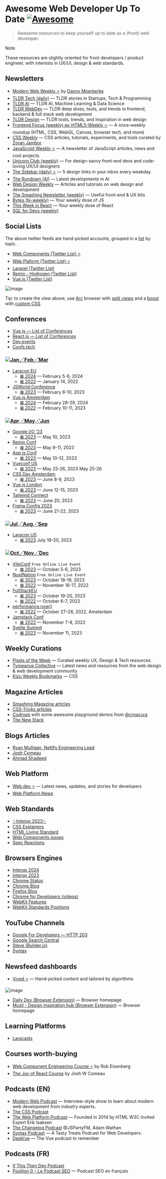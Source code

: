 # Awesome Web Developer Up To Date [![Awesome](https://awesome.re/badge.svg)](https://awesome.re)

> Awesome resources to keep yourself up to date as a (front) web developer.

> [!NOTE]
> These resources are slightly oriented for front developers / product engineer, with interests in UX/UI, design & web standards.

## Newsletters

- [Modern Web Weekly ⭐](https://modern-web-weekly.ghost.io/) by [Danny Moerkerke](https://twitter.com/dannymoerkerke)
- [TLDR Tech (daily)](https://tldr.tech/) — TLDR stories in Startups, Tech & Programming
- [TLDR AI](https://tldr.tech/ai) — TLDR AI, Machine Learning & Data Science
- [TLDR WebDev](https://tldr.tech/webdev) — TLDR deep dives, tools, and trends in frontend, backend & full stack web development
- [TLDR Design](https://tldr.tech/design) — TLDR tools, trends, and inspiration in web design
- [Frontend Focus (weekly) ex-HTML5-Weekly ⭐](https://frontendfoc.us/) — A once–weekly roundup (HTML, CSS, WebGL, Canvas, browser tech, and more)
- [CSS Weekly](https://css-weekly.com/) —  CSS articles, tutorials, experiments, and tools curated by [Zoran Jambor](https://twitter.com/ZoranJambor)
- [JavaScript Weekly ⭐](https://javascriptweekly.com/) — A newsletter of JavaScript articles, news and cool projects
- [Unicorn Club (weekly)](https://dailydevlinks.com/) — For design-savvy front-end devs and code-loving UX/UI designers
- [The Sidebar (daily) ⭐](https://sidebar.io/) — 5 design links in your inbox every weekday
- [The Rundown (AI)](https://www.therundown.ai/subscribe) — Latest developments in AI
- [Web Design Weekly](https://web-design-weekly.com/) — Articles and tutorials on web design and development
- [The Smashing Newsletter (weekly)](https://www.smashingmagazine.com/the-smashing-newsletter/) — Useful front-end & UX bits
- [Bytes (bi-weekly)](https://bytes.dev/) — Your weekly dose of JS
- [This Week in React](https://thisweekinreact.com/fr/newsletter) — Your weekly dose of React
- [SQL for Devs (weekly)](https://sqlfordevs.com/newsletter)

## Social Lists

The above twitter feeds are hand-picked accounts, grouped in a [list](https://help.twitter.com/en/using-x/x-lists) by topic.

- [Web Components (Twitter List) ⭐](https://twitter.com/i/lists/1102159555562270721)
- [Web Plaform (Twitter List) ⭐](https://twitter.com/i/lists/948487078198890498)
- [Laravel (Twitter List)](https://twitter.com/i/lists/105009179)
- [Remix - Hydrogen (Twitter List)](https://twitter.com/i/lists/1612727238205607938)
- [Vue.js (Twitter List)](https://twitter.com/i/lists/802500172509020160)

![image](https://github.com/zedix/awesome-web-developer-up-to-date/assets/27975/6aa571eb-66d3-4830-a02b-afbf3eceb233)

Tip: to create the view above, use [Arc](https://arc.net/) browser with [split views](https://resources.arc.net/en/articles/6586156-split-view-view-multiple-tabs-at-once) and a [boost](https://resources.arc.net/en/articles/6808613-boosts-customize-any-website) with [custom CSS](https://gist.github.com/zedix/10db3738cc75c1c57aad5ce5f2b429a5).

## Conferences

- [Vue.js — List of Conferences](https://events.vuejs.org/conferences/)
- [React.js — List of Conferences](https://react.dev/community/conferences)
- [Dev.events](https://dev.events/)
- [Confs.tech](https://confs.tech/)

<a name="conferences-q1"></a>
### [![Jan⋰Feb⋰Mar](https://img.shields.io/badge/Jan⋰Feb⋰Mar-gray)](#conferences-q1)

- [Laracon EU](https://laracon.eu/)
  - [𝌆 2024](https://www.youtube.com/playlist?list=PLMdXHJK-lGoBx3Nq2jHgrU7DGsJNi1nwi) — February 5-6, 2024
  - [𝌆 2022](https://www.youtube.com/watch?v=omKODW12Hhk&list=PLMdXHJK-lGoBcH4il_bq-aD_p34ZrBlas) — January 14, 2022
- [JSWorld Conference](https://jsworldconference.com/)
  - [𝌆 2023](https://www.youtube.com/watch?v=QVZwvu9GSXE&list=PL02pdjMT4gWy_4JSx3J-PGT2MPnOMajvF) — February 8-10, 2023
- [Vue.js Amsterdam](https://www.youtube.com/channel/UCxV7lO6dUhpB-IyzmGuVgqg/videos)
  - [𝌆 2024](https://www.youtube.com/watch?v=4H9S7iIVQqI) — February 28-29, 2024
  - [𝌆 2022](https://www.youtube.com/watch?v=1ntuhMzAzU8&list=PLCxzy-hmQq9FwNkMS0JpzuMEh5aoJW_FZ) — February 10-11, 2023

<a name="conferences-q2"></a>
### [![Apr⋰May⋰Jun](https://img.shields.io/badge/Apr⋰May⋰Jun-gray)](#conferences-q2)

- [Google I/O ‘23](https://io.google/2023/intl/fr/)
  - [𝌆 2023](https://www.youtube.com/watch?v=cNfINi5CNbY) — May 10, 2023
- [Remix Conf](https://remix.run/conf/)
  - [𝌆 2023](https://www.youtube.com/watch?v=x-Wndjv040Q&list=PLXoynULbYuEBSoANKVl4nKzBBae7DM3JK) — May 9-11, 2023
- [App.js Conf](https://appjs.co/)
  - [𝌆 2023](https://www.youtube.com/watch?v=1WnmFqImedY&list=PLSk21zn8fFZCfYEMpSqQOHMgyNKc8B7_s) — May 10-12, 2023
- [Vueconf US](https://www.vuemastery.com/conferences)
  - [𝌆 2023](https://www.vuemastery.com/conferences/vueconf-us-2023) — May 25-26, 2023 May 25-26
- [CSS Day Amsterdam](https://cssday.nl/2023)
  - [𝌆 2023](https://www.youtube.com/playlist?list=PLjnstNlepBvOG299LOrvMFJ8WreCDWWd4) — June 8-9, 2023
- [Vue.js London](https://www.vuemastery.com/conferences)
  - [𝌆 2023](https://www.vuemastery.com/conferences/vuejs-live-2023) — June 12-15, 2023
- [Tailwind Connect](https://connect.tailwindcss.com/)
  - [𝌆 2023](https://www.youtube.com/watch?v=CLkxRnRQtDE) — June 20, 2023
- [Figma Config 2023](https://config.figma.com/)
  - [𝌆 2023](https://www.youtube.com/watch?v=yI9QVwkk2Go&list=PLXDU_eVOJTx61IdqXh3jrvopJN8HGkS5F) — June 21-22, 2023

<a name="conferences-q3"></a>
### [![Jul⋰Aug⋰Sep](https://img.shields.io/badge/Jul⋰Aug⋰Sep-gray)](#conferences-q3)

- [Laracon US](https://laracon.us/)
  - [𝌆 2023](https://www.youtube.com/@LaravelPHP/videos) July 19-20, 2023

<a name="conferences-q4"></a>
### [![Oct⋰Nov⋰Dec](https://img.shields.io/badge/Oct⋰Nov⋰Dec-gray)](#conferences-q4)

- [ViteConf](https://viteconf.org/) `Free Online Live Event`
  - [𝌆 2023](https://viteconf.org/23/replay) — October 5-6, 2023
- [NuxtNation](https://nuxtnation.com/) `Free Online Live Event`
  - [𝌆 2023](https://nuxtnation.com/) — October 18-19, 2023
  - [𝌆 2022](https://www.youtube.com/playlist?list=PLxddmVXxb3Hu4yg6jEUBcQ6xix6QM0ews) — November 16-17, 2022
- [FullStackEU](https://fullstackeurope.com/)
  - [𝌆 2023](https://fullstackeurope.com/2023) — October 19-20, 2023
  - [𝌆 2022](https://www.youtube.com/watch?v=u2DWD3p466c&list=PLeWf1pVncHmZIZFuhzETHDD-3KKmxiBdb) — October 6-7, 2022
- [performance.now()](https://perfnow.nl/)
  - [𝌆 2022](https://www.youtube.com/watch?v=_FOQoMvIxeQ&list=PLjnstNlepBvN4Cpv_Io-GpvJKdo1Bu-Vz) — October 27–28, 2022, Amsterdam
- [Jamstack Conf](https://www.youtube.com/channel/UC8bRyfU7ycLXnEBfvdorpUg/videos)
  - [𝌆 2022](https://www.youtube.com/watch?v=A1fIG7kghfs&list=PL58Wk5g77lF-s9uXrQgEo0Z9FQWBzoKXT) — November 7-8, 2022
- [Svelte Summit](https://www.sveltesummit.com/2023/fall)
  - [𝌆 2023](https://www.youtube.com/sveltesociety) — November 11, 2023

## Weekly Curations

- [Pixels of the Week](https://stephaniewalter.design/blog/category/useful-links/) — Curated weekly UX, Design & Tech resources
- [Tympanus Collective](https://tympanus.net/codrops/collective/) — Latest news and resources from the web design & web development community
- [Kizu Weekly Bookmarks](https://blog.kizu.dev/) — CSS

## Magazine Articles

- [Smashing Magazine articles](https://www.smashingmagazine.com/articles/)
- [CSS-Tricks articles](https://css-tricks.com/archives/)
- [Codrops](https://tympanus.net/codrops/) with some awesome playground demos from [@crnacura](https://twitter.com/crnacura)
- [The New Stack](https://thenewstack.io/)

## Blogs Articles

- [Ryan Mulligan, Netlify Engineering Lead](https://ryanmulligan.dev/blog/)
- [Josh Comeau](https://www.joshwcomeau.com/latest/)
- [Ahmad Shadeed](https://ishadeed.com/)

## Web Platform

- [Web.dev ⭐](https://web.dev/blog/) — Latest news, updates, and stories for developers
- [Web Platform News](https://webplatform.news/)

## Web Standards

- [✨Interop 2023✨](https://wpt.fyi/interop-2023)
- [CSS Explainers](https://css.oddbird.net/)
- [HTML Living Standard](https://html.spec.whatwg.org/multipage/scripting.html#custom-elements)
- [Web Components issues](https://github.com/WICG/webcomponents/issues)
- [Spec Reactions](https://foolip.github.io/spec-reactions/)

## Browsers Engines

- [Interop 2024](https://webkit.org/blog/14955/the-web-just-gets-better-with-interop/)
- [Interop 2023](https://webkit.org/blog/13706/interop-2023/)
- [Chrome Status](https://chromestatus.com/roadmap)
- [Chrome Blog](https://developer.chrome.com/blog/)
- [Firefox Blog](https://blog.nightly.mozilla.org/)
- [Chrome for Developers (videos)](https://www.youtube.com/@ChromeDevs/videos)
- [WebKit Features](https://webkit.org/blog/category/news/)
- [WebKit Standards Positions](https://webkit.org/standards-positions/)

## YouTube Channels

- [Google For Developers — HTTP 203](https://www.youtube.com/channel/UC_x5XG1OV2P6uZZ5FSM9Ttw/videos)
- [Google Search Central](https://www.youtube.com/channel/UCWf2ZlNsCGDS89VBF_awNvA/videos)
- [Steve (Builder.io)](https://www.youtube.com/channel/UCGmR6lhKMlCkvrvb39vPtdA/videos)
- [Syntax](https://www.youtube.com/@syntaxfm/videos)

## Newsfeed dashboards

- [Vived ⭐](https://vived.io/) — Hand-picked content and tailored by algorithms

![image](https://github.com/zedix/awesome-web-developer-up-to-date/assets/27975/be5f057c-539d-4ddd-906d-6f7d28803169)

- [Daily Dev (Browser Extension)](https://daily.dev/) — Browser homepage
- [Muzli - Design inspiration hub (Browser Extension)](https://muz.li/fr) — Browser homepage

## Learning Platforms

- [Laracasts](https://laracasts.com/)

## Courses worth-buying

- [Web Component Engineering Course ⭐](https://eisenbergeffect.medium.com/announcing-the-web-component-engineering-course-presale-3e2169183859) by Rob Eisenberg
- [The Joy of React Course](https://www.joyofreact.com/) by Josh W Comeau

## Podcasts (EN)

- [Modern Web Podcast](https://modernweb.podbean.com/) — Interview-style show to learn about modern web development from industry experts.
- [The CSS Podcast](https://pod.link/thecsspodcast)
- [The Web Platform Podcast](https://thewebplatformpodcast.com/) — Founded in 2014 by HTML W3C Invited Expert Erik Isaksen
- [The Changelog Podcast](http://changelog.com/live) @JSPartyFM, Adam Wathan
- [Syntax Podcast](https://syntax.fm/) — A Tasty Treats Podcast for Web Developers.
- [DejaVue](https://dejavue.fm/) — The Vue podcast to remember

## Podcasts (FR)

- [If This Then Dev Podcast](https://ifttd.io/)
- [Position 0 – Le Podcast SEO](https://position0.club/) — Podcast SEO en français

